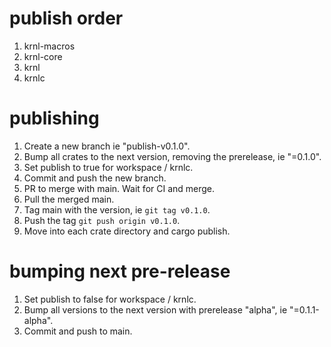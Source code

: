 # publish order
1. krnl-macros 
2. krnl-core
3. krnl
4. krnlc 

# publishing
1. Create a new branch ie "publish-v0.1.0".
2. Bump all crates to the next version, removing the prerelease, ie "=0.1.0".
3. Set publish to true for workspace / krnlc.
4. Commit and push the new branch.
5. PR to merge with main. Wait for CI and merge.
6. Pull the merged main.
7. Tag main with the version, ie `git tag v0.1.0`.
8. Push the tag `git push origin v0.1.0`.
9. Move into each crate directory and cargo publish.

# bumping next pre-release
1. Set publish to false for workspace / krnlc.
2. Bump all versions to the next version with prerelease "alpha", ie "=0.1.1-alpha".
3. Commit and push to main.